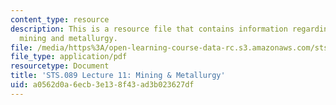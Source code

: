```yaml
---
content_type: resource
description: This is a resource file that contains information regarding lecture 11
  mining and metallurgy.
file: /media/https%3A/open-learning-course-data-rc.s3.amazonaws.com/sts-089-technology-and-innovation-in-africa-fall-2014/a0562d0a6ecb3e138f43ad3b023627df_MITSTS_089F14_Lecture11.pdf
file_type: application/pdf
resourcetype: Document
title: 'STS.089 Lecture 11: Mining & Metallurgy'
uid: a0562d0a-6ecb-3e13-8f43-ad3b023627df
---
```

